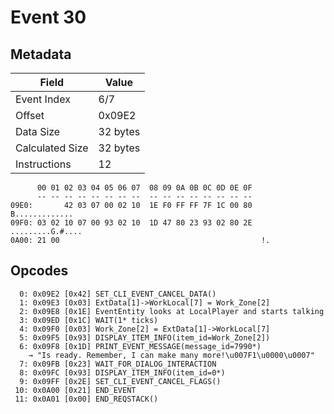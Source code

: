 # Event 30

## Metadata

| Field           | Value    |
|-----------------|----------|
| Event Index     | 6/7      |
| Offset          | 0x09E2   |
| Data Size       | 32 bytes |
| Calculated Size | 32 bytes |
| Instructions    | 12       |

```
      00 01 02 03 04 05 06 07  08 09 0A 0B 0C 0D 0E 0F
      -- -- -- -- -- -- -- --  -- -- -- -- -- -- -- --
09E0:       42 03 07 00 02 10  1E F0 FF FF 7F 1C 00 80    B.............
09F0: 03 02 10 07 00 93 02 10  1D 47 80 23 93 02 80 2E  .........G.#....
0A00: 21 00                                             !.              
```

## Opcodes

```
  0: 0x09E2 [0x42] SET_CLI_EVENT_CANCEL_DATA()
  1: 0x09E3 [0x03] ExtData[1]->WorkLocal[7] = Work_Zone[2]
  2: 0x09E8 [0x1E] EventEntity looks at LocalPlayer and starts talking
  3: 0x09ED [0x1C] WAIT(1* ticks)
  4: 0x09F0 [0x03] Work_Zone[2] = ExtData[1]->WorkLocal[7]
  5: 0x09F5 [0x93] DISPLAY_ITEM_INFO(item_id=Work_Zone[2])
  6: 0x09F8 [0x1D] PRINT_EVENT_MESSAGE(message_id=7990*)
    → "Is ready. Remember, I can make many more!\u007F1\u0000\u0007"
  7: 0x09FB [0x23] WAIT_FOR_DIALOG_INTERACTION
  8: 0x09FC [0x93] DISPLAY_ITEM_INFO(item_id=0*)
  9: 0x09FF [0x2E] SET_CLI_EVENT_CANCEL_FLAGS()
 10: 0x0A00 [0x21] END_EVENT
 11: 0x0A01 [0x00] END_REQSTACK()
```
